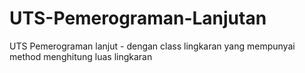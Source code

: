 # UTS-Pemerograman-Lanjutan
UTS Pemerograman lanjut - dengan class lingkaran yang mempunyai method menghitung luas lingkaran
